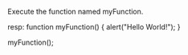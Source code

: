 Execute the function named myFunction.

resp:
function myFunction() {
  alert("Hello World!");
}

myFunction();